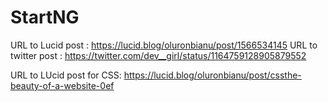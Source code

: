 # StartNG
URL to Lucid post : https://lucid.blog/oluronbianu/post/1566534145
URL to twitter post : https://twitter.com/dev__girl/status/1164759128905879552

URL to LUcid post for CSS: https://lucid.blog/oluronbianu/post/cssthe-beauty-of-a-website-0ef